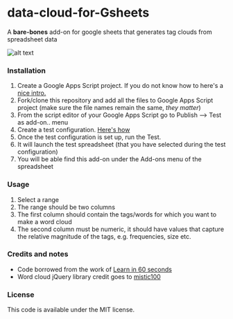 # data-cloud-for-Gsheets
A **bare-bones** add-on for google sheets that generates tag clouds from spreadsheet data

![alt text](http://abirqasem.github.io/pics_for_apps/AQ%20time%20sheet%20-%20Google%20Sheets.clipular.png)


### Installation

1. Create a Google Apps Script project. If you do not know how to here's a [nice intro.](http://blogs.worldbank.org/publicsphere/bill-gates-did-it-william-did-it-mayor-bloomberg-did-it-and-even-potus-did-it-shouldnt-you-hour-code)
3. Fork/clone this repository and add all the files to Google Apps Script project (make sure the file names remain the same, *they matter*)
4. From the script editor of your Google Apps Script go to Publish --> Test as add-on.. menu
5. Create a test configuration. [Here's how](https://developers.google.com/apps-script/add-ons/test)
6. Once the test configuration is set up, run the Test.
7. It will launch the test spreadsheet (that you have selected during the test configuration)
8. You will be able find this add-on under the Add-ons menu of the spreadsheet

### Usage
1. Select a range
2. The range should be two columns
3. The first column should contain the tags/words for which you want to make a word cloud
4. The second column must be numeric, it should have values that capture the relative magnitude of the tags, e.g. frequencies, size etc.


### Credits and notes
- Code borrowed from the work of [Learn in 60 seconds](http:Learnin60seconds.com)
- Word cloud jQuery library credit goes to [mistic100](https://github.com/mistic100/jQCloud) 


### License
This code is available under the MIT license. 



